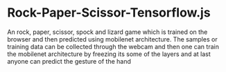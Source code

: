# Rock-Paper-Scissor-Tensorflow.js
An rock, paper, scissor, spock and lizard game which is trained on the browser and then predicted using mobilenet architecture. The samples or training data can be collected through the webcam and then one can train the mobilenet architecture by freezing its some of the layers and at last anyone can predict the gesture of the hand
